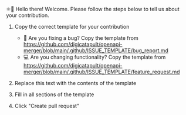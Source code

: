 ⚛👋 Hello there! Welcome. Please follow the steps below to tell us about your contribution.

1. Copy the correct template for your contribution

   - 🐛 Are you fixing a bug? Copy the template from <https://github.com/digicatapult/openapi-merger/blob/main/.github/ISSUE_TEMPLATE/bug_report.md>
   - 💻 Are you changing functionality? Copy the template from <https://github.com/digicatapult/openapi-merger/blob/main/.github/ISSUE_TEMPLATE/feature_request.md>

2. Replace this text with the contents of the template
3. Fill in all sections of the template
4. Click "Create pull request"
